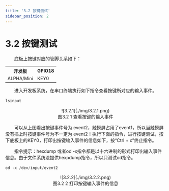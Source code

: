 ```yaml
---
title: '3.2 按键测试'
sidebar_position: 2
---
```


# 3.2 按键测试

&emsp;&emsp;底板上按键对应的管脚关系如下：

<div class="imx6u_center-table-div">
<table class="imx6u_center-table">
  <tr>
    <th>开发板</th>
    <th>GPIO18</th>
  </tr>
  <tr>
    <td>ALPHA/Mini</td>
    <td>KEY0</td>
  </tr>
</table>
</div>

&emsp;&emsp;进入开发板系统，在串口终端执行如下指令查看按键所对应的输入事件。

```c#
lsinput
```

<center>
![3.2.1](./img/3.2.1.png)<br />
图3.2 1 查看按键的输入事件
</center>

&emsp;&emsp;可以从上图看出按键事件号为 event2，触摸屏占用了event1，所以当触摸屏没有插上时按键事件号为不一定为 event2！执行下面的指令，进行按键测试，按下底板上的KEY0，打印出按键输入事件的信息如下，按“Ctrl + c”终止指令。

&emsp;&emsp;指令提示：hexdump 或者od -x指令都是以十六进制的形式打印出输入事件信息。由于文件系统没提供hexpdump指令，所以只测试od指令。


```c#
od -x /dev/input/event2
```

<center>
![3.2.2](./img/3.2.2.png)<br />
图3.2 2 打印按键输入事件的信息
</center>






